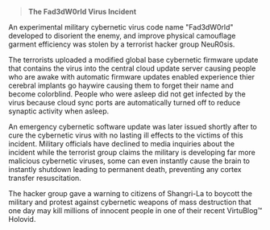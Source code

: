 > **The Fad3dW0rld Virus Incident**

An experimental military cybernetic virus code name "Fad3dW0rld" developed to disorient the enemy, and improve physical camouflage garment efficiency was stolen by a terrorist hacker group NeuR0sis. 

The terrorists uploaded a modified global base cybernetic firmware update that contains the virus into the central cloud update server causing people who are awake with automatic firmware updates enabled experience thier cerebral implants go haywire causing them to forget their name and become colorblind. People who were asleep did not get infected by the virus because cloud sync ports are automatically turned off to reduce synaptic activity when asleep. 

An emergency cybernetic software update was later issued shortly after to cure the cybernetic virus with no lasting ill effects to the victims of this incident. Military officials have declined to media inquiries about the incident while the terrorist group claims the military is developing far more malicious cybernetic viruses, some can even instantly cause the brain to instantly shutdown leading to permanent death, preventing any cortex transfer resuscitation.

The hacker group gave a warning to citizens of Shangri-La to boycott the military and protest against cybernetic weapons of mass destruction that one day may kill millions of innocent people in one of their recent VirtuBlog™ Holovid.
